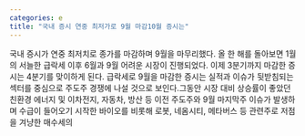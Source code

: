 ```yaml
---
categories: e
title: "국내 증시 연중 최저가로 9월 마감10월 증시는"
---
```

국내 증시가 연중 최저치로 종가를 마감하며 9월을 마무리했다. 올 한 해를 돌아보면 1월의 서늘한 급락세 이후 6월과 9월 어려운 시장이 진행되었다. 이제 3분기까지 마감한 증시는 4분기를 맞이하게 된다. 급락세로 9월을 마감한 증시는 실적과 이슈가 뒷받침되는 섹터를 중심으로 주도주 경쟁에 나설 것으로 보인다.그동안 시장 대비 상승률이 좋았던 친환경 에너지 및 이차전지, 자동차, 방산 등 이전 주도주와 9월 마지막주 이슈가 발생하며 수급이 들어오기 시작한 바이오를 비롯해 로봇, 네옴시티, 메타버스 등 관련주로 저점을 겨냥한 매수세의